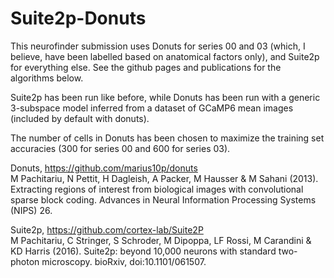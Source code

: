 # Suite2p-Donuts

This neurofinder submission uses Donuts for series 00 and 03 (which, I believe, have been labelled based on anatomical factors only), and Suite2p for everything else. See the github pages and publications for the algorithms below. 

Suite2p has been run like before, while Donuts has been run with a generic 3-subspace model inferred from a dataset of GCaMP6 mean images (included by default with donuts). 

The number of cells in Donuts has been chosen to maximize the training set accuracies (300 for series 00 and 600 for series 03). 

Donuts, https://github.com/marius10p/donuts  
M Pachitariu, N Pettit, H Dagleish, A Packer, M Hausser & M Sahani (2013). Extracting regions of interest from biological images with convolutional sparse block coding. Advances in Neural Information Processing Systems (NIPS) 26.

Suite2p, https://github.com/cortex-lab/Suite2P  
M Pachitariu, C Stringer, S Schroder, M Dipoppa, LF Rossi, M Carandini & KD Harris (2016). Suite2p: beyond 10,000 neurons with standard two-photon microscopy. bioRxiv, doi:10.1101/061507.
